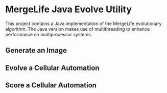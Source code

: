 MergeLife Java Evolve Utility
=============================

This project contains a Java implementation of the MergeLife evolutionary algorithm.
The Java version makes use of multithreading to enhance performance on
multiprocessor systems.


Generate an Image
-----------------

Evolve a Cellular Automation
----------------------------


Score a Cellular Automation
---------------------------
